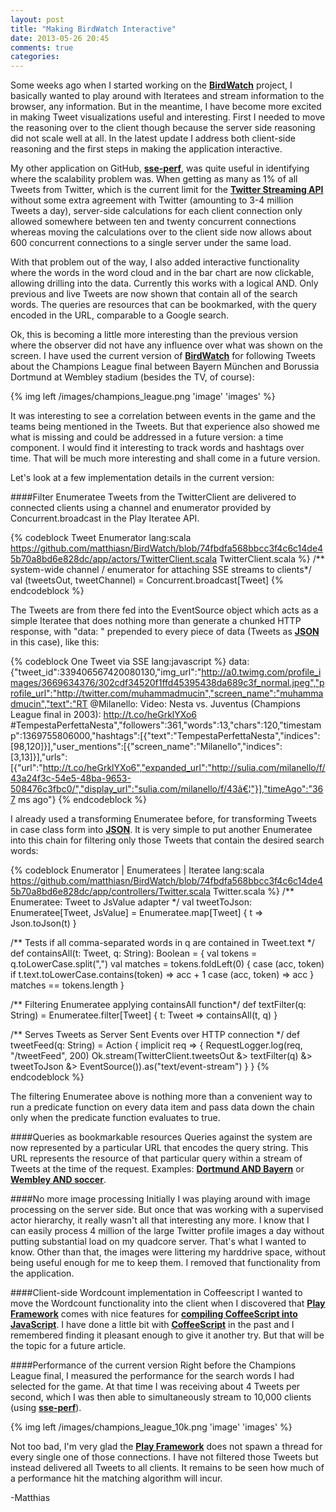 ```yaml
---
layout: post
title: "Making BirdWatch Interactive"
date: 2013-05-26 20:45
comments: true
categories: 
---
```

Some weeks ago when I started working on the **[BirdWatch](http://bit.ly/BirdWatch)** project, I basically wanted to play around with Iteratees and stream information to the browser, any information. But in the meantime, I have become more excited in making Tweet visualizations useful and interesting. First I needed to move the reasoning over to the client though because the server side reasoning did not scale well at all. In the latest update I address both client-side reasoning and the first steps in making the application interactive.

<!-- more -->

My other application on GitHub, **[sse-perf](http://bit.ly/sse-perf)**, was quite useful in identifying where the scalability problem was. When getting as many as 1% of all Tweets from Twitter, which is the current limit for the **[Twitter Streaming API](https://dev.twitter.com/docs/streaming-apis)** without some extra agreement with Twitter (amounting to 3-4 million Tweets a day), server-side calculations for each client connection only allowed somewhere between ten and twenty concurrent connections whereas moving the calculations over to the client side now allows about 600 concurrent connections to a single server under the same load.

With that problem out of the way, I also added interactive functionality where the words in the word cloud and in the bar chart are now clickable, allowing drilling into the data. Currently this works with a logical AND. Only previous and live Tweets are now shown that contain all of the search words. The queries are resources that can be bookmarked, with the query encoded in the URL, comparable to a Google search.

Ok, this is becoming a little more interesting than the previous version where the observer did not have any influence over what was shown on the screen. I have used the current version of **[BirdWatch](http://bit.ly/BirdWatch)** for following Tweets about the Champions League final between Bayern München and Borussia Dortmund at Wembley stadium (besides the TV, of course): 

{% img left /images/champions_league.png 'image' 'images' %}

It was interesting to see a correlation between events in the game and the teams being mentioned in the Tweets. But that experience also showed me what is missing and could be addressed in a future version: a time component. I would find it interesting to track words and hashtags over time. That will be much more interesting and shall come in a future version.

Let's look at a few implementation details in the current version:

####Filter Enumeratee
Tweets from the TwitterClient are delivered to connected clients using a channel and enumerator provided by Concurrent.broadcast in the Play Iteratee API.

{% codeblock Tweet Enumerator lang:scala https://github.com/matthiasn/BirdWatch/blob/74fbdfa568bbcc3f4c6c14de45b70a8bd6e828dc/app/actors/TwitterClient.scala TwitterClient.scala %}
  /** system-wide channel / enumerator for attaching SSE streams to clients*/
  val (tweetsOut, tweetChannel) = Concurrent.broadcast[Tweet]
{% endcodeblock %}

The Tweets are from there fed into the EventSource object which acts as a simple Iteratee that does nothing more than generate a chunked HTTP response, with "data: " prepended to every piece of data (Tweets as **[JSON](http://tools.ietf.org/html/rfc4627)** in this case), like this:

{% codeblock One Tweet via SSE lang:javascript %}
data: {"tweet_id":339406567420080130,"img_url":"http://a0.twimg.com/profile_images/3669634376/302cdf34520f1ffd45395438da689c3f_normal.jpeg","profile_url":"http://twitter.com/muhammadmucin","screen_name":"muhammadmucin","text":"RT @Milanello: Video: Nesta vs. Juventus (Champions League final in 2003): http://t.co/heGrklYXo6 #TempestaPerfettaNesta","followers":361,"words":13,"chars":120,"timestamp":1369755806000,"hashtags":[{"text":"TempestaPerfettaNesta","indices":[98,120]}],"user_mentions":[{"screen_name":"Milanello","indices":[3,13]}],"urls":[{"url":"http://t.co/heGrklYXo6","expanded_url":"http://sulia.com/milanello/f/43a24f3c-54e5-48ba-9653-508476c3fbc0/","display_url":"sulia.com/milanello/f/43â€¦"}],"timeAgo":"367 ms ago"}
{% endcodeblock %}

I already used a transforming Enumeratee before, for transforming Tweets in case class form into **[JSON](http://tools.ietf.org/html/rfc4627)**. It is very simple to put another Enumeratee into this chain for filtering only those Tweets that contain the desired search words:

{% codeblock Enumerator | Enumeratees | Iteratee lang:scala https://github.com/matthiasn/BirdWatch/blob/74fbdfa568bbcc3f4c6c14de45b70a8bd6e828dc/app/controllers/Twitter.scala Twitter.scala %}
  /** Enumeratee: Tweet to JsValue adapter */
  val tweetToJson: Enumeratee[Tweet, JsValue] = Enumeratee.map[Tweet] { 
    t => Json.toJson(t) 
  }
  
  /** Tests if all comma-separated words in q are contained in Tweet.text  */
  def containsAll(t: Tweet, q: String): Boolean = {
    val tokens = q.toLowerCase.split(",")
    val matches = tokens.foldLeft(0) {
      case (acc, token) if t.text.toLowerCase.contains(token) =>  acc + 1
      case (acc, token) => acc
    }
    matches == tokens.length 
  }

  /** Filtering Enumeratee applying containsAll function*/
  def textFilter(q: String) = Enumeratee.filter[Tweet] { 
    t: Tweet => containsAll(t, q) 
  }

  /** Serves Tweets as Server Sent Events over HTTP connection */
  def tweetFeed(q: String) = Action {
    implicit req => {
      RequestLogger.log(req, "/tweetFeed", 200)
      Ok.stream(TwitterClient.tweetsOut 
        &> textFilter(q) 
        &> tweetToJson 
        &> EventSource()).as("text/event-stream")
    }
  }
{% endcodeblock %}

The filtering Enumeratee above is nothing more than a convenient way to run a predicate function on every data item and pass data down the chain only when the predicate function evaluates to true.

####Queries as bookmarkable resources
Queries against the system are now represented by a particular URL that encodes the query string. This URL represents the resource of that particular query within a stream of Tweets at the time of the request. Examples: **[Dortmund AND Bayern](http://bit.ly/bw_dortmund_bayern)** or **[Wembley AND soccer](http://bit.ly/wembley_soccer)**.

####No more image processing
Initially I was playing around with image processing on the server side. But once that was working with a supervised actor hierarchy, it really wasn't all that interesting any more. I know that I can easily process 4 million of the large Twitter profile images a day without putting substantial load on my quadcore server. That's what I wanted to know. Other than that, the images were littering my harddrive space, without being useful enough for me to keep them. I removed that functionality from the application. 

####Client-side Wordcount implementation in Coffeescript 
I wanted to move the Wordcount functionality into the client when I discovered that **[Play Framework](http://www.playframework.com)** comes with nice features for **[compiling CoffeeScript into JavaScript](http://www.playframework.com/documentation/2.1.1/AssetsCoffeeScript)**. I have done a little bit with **[CoffeeScript](http://coffeescript.org)** in the past and I remembered finding it pleasant enough to give it another try. But that will be the topic for a future article.

####Performance of the current version
Right before the Champions League final, I measured the performance for the search words I had selected for the game. At that time I was receiving about 4 Tweets per second, which I was then able to simultaneously stream to 10,000 clients (using **[sse-perf](http://bit.ly/sse-perf)**). 

{% img left /images/champions_league_10k.png 'image' 'images' %}

Not too bad, I'm very glad the **[Play Framework](http://www.playframework.com)** does not spawn a thread for every single one of those connections. I have not filtered those Tweets but instead delivered all Tweets to all clients. It remains to be seen how much of a performance hit the matching algorithm will incur.

-Matthias